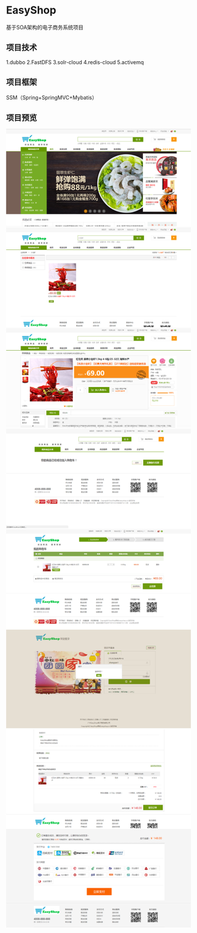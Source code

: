 # EasyShop
基于SOA架构的电子商务系统项目

## 项目技术
1.dubbo
2.FastDFS
3.solr-cloud
4.redis-cloud
5.activemq

## 项目框架
SSM（Spring+SpringMVC+Mybatis）

## 项目预览
![detail](/screen/1.PNG)
![detail](/screen/2.PNG)
![detail](/screen/3.PNG)
![detail](/screen/4.PNG)
![detail](/screen/5.PNG)
![detail](/screen/6.PNG)
![detail](/screen/7.PNG)
![detail](/screen/8.PNG)

